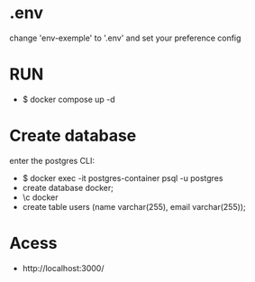 # .env
change 'env-exemple' to '.env' and set your preference config

# RUN 
- $ docker compose up -d

# Create database
enter the postgres CLI: 
- $ docker exec -it postgres-container psql -u postgres
- create database docker;
- \c docker
- create table users (name varchar(255), email varchar(255));

# Acess
- http://localhost:3000/
